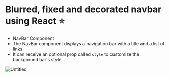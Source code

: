 # Blurred, fixed and decorated navbar using React ⭐

 * NavBar Component
 * The NavBar component displays a navigation bar with a title and a list of links.
 * It can receive an optional prop called `style` to customize the background bar's style.

![Untitled](https://github.com/valeriaRaizzman/navBar/assets/132442225/e8c74828-3f5f-4881-8743-b095f13df13c)


